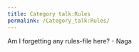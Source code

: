 ```yaml
---
title: Category talk:Rules
permalink: /Category_talk:Rules/
---
```


Am I forgetting any rules-file here? - Naga